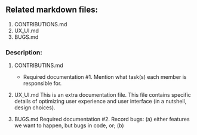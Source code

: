 ## Related markdown files:
1. CONTRIBUTIONS.md
2. UX_UI.md
3. BUGS.md

### Description:
1. CONTRIBUTINS.md
    - Required documentation #1. Mention what task(s) each member is responsible for.
   
2. UX_UI.md
    This is an extra documentation file. This file contains specific details of optimizing user experience and user interface (in a nutshell, design choices). 

3. BUGS.md
    Required documentation #2. Record bugs: (a) either features we want to happen, but bugs in code, or; (b) 
